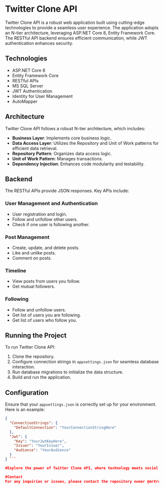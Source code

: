 # Twitter Clone API
Twitter Clone API is a robust web application built using cutting-edge technologies to provide a seamless user experience. The application adopts an N-tier architecture, leveraging ASP.NET Core 8, Entity Framework Core. The RESTful API backend ensures efficient communication, while JWT authentication enhances security.

## Technologies
* ASP.NET Core 8
* Entity Framework Core
* RESTful APIs
* MS SQL Server
* JWT Authentication
* Identity for User Management
* AutoMapper

## Architecture
Twitter Clone API follows a robust N-tier architecture, which includes:

* **Business Layer**: Implements core business logic.
* **Data Access Layer**: Utilizes the Repository and Unit of Work patterns for efficient data retrieval.
* **Repository Pattern**: Organizes data access logic.
* **Unit of Work Pattern**: Manages transactions.
* **Dependency Injection**: Enhances code modularity and testability.

## Backend
The RESTful APIs provide JSON responses. Key APIs include:

### User Management and Authentication
* User registration and login.
* Follow and unfollow other users.
* Check if one user is following another.

### Post Management
* Create, update, and delete posts.
* Like and unlike posts.
* Comment on posts.

### Timeline
* View posts from users you follow.
* Get mutual followers.

### Following
* Follow and unfollow users.
* Get list of users you are following.
* Get list of users who follow you.

## Running the Project
To run Twitter Clone API:

1. Clone the repository.
2. Configure connection strings in `appsettings.json` for seamless database interaction.
3. Run database migrations to initialize the data structure.
4. Build and run the application.

## Configuration
Ensure that your `appsettings.json` is correctly set up for your environment. Here is an example:

```json
{
  "ConnectionStrings": {
    "DefaultConnection": "YourConnectionStringHere"
  },
  "Jwt": {
    "Key": "YourJwtKeyHere",
    "Issuer": "YourIssuer",
    "Audience": "YourAudience"
  }
} ```

#Explore the power of Twitter Clone API, where technology meets social interaction.

#Contact
For any inquiries or issues, please contact the repository owner @mrXrobot26.
